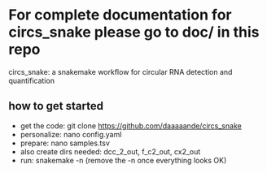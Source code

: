 #  For complete documentation for circs_snake please go to doc/ in this repo
circs_snake: a snakemake workflow for circular RNA detection and quantification
## how to get started

- get the code: git clone https://github.com/daaaaande/circs_snake
- personalize: nano config.yaml
- prepare: nano samples.tsv
- also create dirs needed: dcc_2_out, f_c2_out, cx2_out
- run: snakemake -n (remove the -n once everything looks OK)
